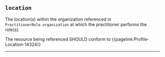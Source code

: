 ## `location`

The location(s) within the organization referenced in `PractitionerRole.organization` at which the practitioner performs the role(s).

The resource being referenced SHOULD conform to {{pagelink:Profile-Location-14324}}

---
